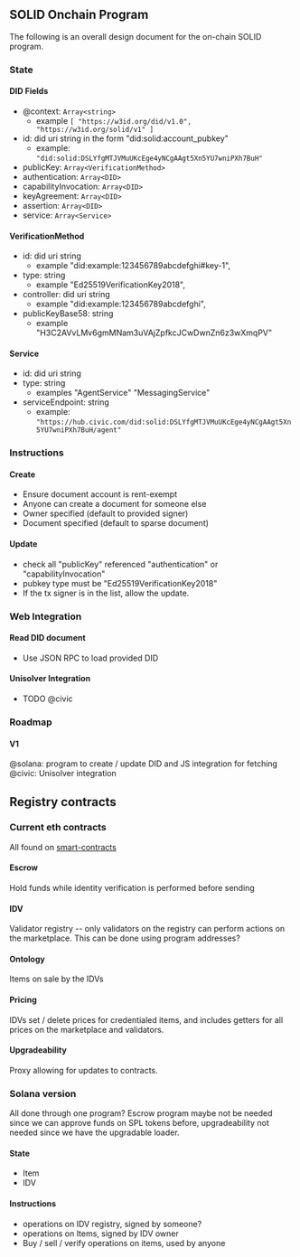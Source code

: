 ## SOLID Onchain Program

The following is an overall design document for the on-chain SOLID program.

### State

#### DID Fields

* @context: `Array<string>`
  - example `[ "https://w3id.org/did/v1.0", "https://w3id.org/solid/v1" ]`
* id: did uri string in the form "did:solid:account_pubkey"
  - example: `"did:solid:DSLYfgMTJVMuUKcEge4yNCgAAgt5Xn5YU7wniPXh7BuH"`
* publicKey: `Array<VerificationMethod>`
* authentication: `Array<DID>`
* capabilityInvocation: `Array<DID>`
* keyAgreement: `Array<DID>`
* assertion: `Array<DID>`
* service: `Array<Service>`

#### VerificationMethod

* id: did uri string
  - example "did:example:123456789abcdefghi#key-1",
* type: string
  - example "Ed25519VerificationKey2018", 
* controller: did uri string 
  - example "did:example:123456789abcdefghi",
* publicKeyBase58: string
  - example "H3C2AVvLMv6gmMNam3uVAjZpfkcJCwDwnZn6z3wXmqPV"

#### Service

* id: did uri string
* type: string
  - examples "AgentService" "MessagingService"
* serviceEndpoint: string
  - example: `"https://hub.civic.com/did:solid:DSLYfgMTJVMuUKcEge4yNCgAAgt5Xn5YU7wniPXh7BuH/agent"`

### Instructions

#### Create

* Ensure document account is rent-exempt
* Anyone can create a document for someone else
* Owner specified (default to provided signer)
* Document specified (default to sparse document)

#### Update

* check all "publicKey" referenced "authentication" or "capabilityInvocation"
* pubkey type must be "Ed25519VerificationKey2018"
* If the tx signer is in the list, allow the update.

### Web Integration

#### Read DID document

* Use JSON RPC to load provided DID

#### Unisolver Integration

* TODO @civic

### Roadmap

#### V1

@solana: program to create / update DID and JS integration for fetching
@civic: Unisolver integration 

## Registry contracts

### Current eth contracts

All found on [smart-contracts](https://github.com/identity-com/smart-contracts/tree/master/contracts)

#### Escrow

Hold funds while identity verification is performed before sending

#### IDV

Validator registry -- only validators on the registry can perform actions on the
marketplace.  This can be done using program addresses?

#### Ontology

Items on sale by the IDVs

#### Pricing

IDVs set / delete prices for credentialed items, and includes getters for all
prices on the marketplace and validators.

#### Upgradeability

Proxy allowing for updates to contracts.

### Solana version

All done through one program?  Escrow program maybe not be needed since we can approve
funds on SPL tokens before, upgradeability not needed since we have the upgradable loader.

#### State

* Item
* IDV

#### Instructions

* operations on IDV registry, signed by someone?
* operations on Items, signed by IDV owner
* Buy / sell / verify operations on items, used by anyone
